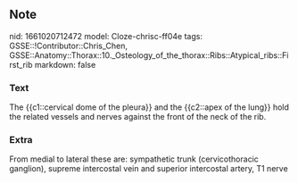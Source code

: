 ## Note
nid: 1661020712472
model: Cloze-chrisc-ff04e
tags: GSSE::!Contributor::Chris_Chen, GSSE::Anatomy::Thorax::10._Osteology_of_the_thorax::Ribs::Atypical_ribs::First_rib
markdown: false

### Text
<div class='toggle'>
  The {{c1::cervical dome of the pleura}} and the {{c2::apex of the
  lung}} hold the related vessels and nerves against the front of
  the neck of the rib.
</div>

### Extra
<p id="0fce2638-ef06-4013-a381-e27a62e5d2e1" class="">From medial
to lateral these are: sympathetic trunk (cervicothoracic ganglion),
supreme intercostal vein and superior intercostal artery, T1 nerve
